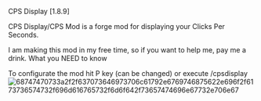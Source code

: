 CPS Display [1.8.9]

CPS Display/CPS Mod is a forge mod for displaying your Clicks Per Seconds.

I am making this mod in my free time, so if you want to help me, pay me a drink.
What you NEED to know

To configurate the mod hit P key (can be changed) or execute /cpsdisplay
![68747470733a2f2f637073646973706c61792e6769746875622e696f2f6173736574732f696d616765732f6d6f642f73657474696e67732e706e67](https://github.com/user-attachments/assets/0b2e1ef3-e65a-4810-b383-0b0508a73c7b)
